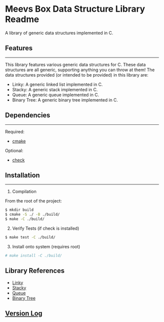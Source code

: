 # Meevs Box Data Structure Library Readme
A library of generic data structures implemented in C.

## Features
---

This library features various generic data structures for C.
These data structures are all generic, supporting anything you can throw at them!
The data structures provided (or intended to be provided) in this library are:

- Linky: A generic linked list implemented in C.
- Stacky: A generic stack implemented in C.
- Queue: A generic queue implemented in C.
- Binary Tree: A generic binary tree implemented in C.

## Dependencies
---

Required:
- [cmake](https://cmake.org/)

Optional:
- [check](https://libcheck.github.io/check/)

## Installation
---

1. Compilation

From the root of the project:
```bash
$ mkdir build
$ cmake -S ./ -B ./build/
$ make -C ./build/
```

2. Verify Tests (if check is installed)
```bash
$ make test -C ./build/
```

3. Install onto system (requires root)
```bash
# make install -C ./build/
```

## Library References
- [Linky](src/main/linky/Linky.md)
- [Stacky](src/main/stacky/Stacky.md)
- [Queue](src/main/queue/Queue.md)
- [Binary Tree](src/main/binaryTree/BinaryTree.md)

## [Version Log](VersionLog.md)

